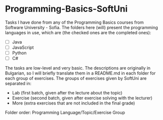 # Programming-Basics-SoftUni

Tasks I have done from any of the Programming Basics courses from Software University - Sofia.
The folders here (will) present the programming languages in use, which are (the checked ones are the completed ones):
- [ ] Java
- [ ] JavaScript
- [ ] Python
- [ ] C#

The tasks are low-level and very basic. The descriptions are originally in Bulgarian, so I will briefly translate them in a README.md in each folder for each group of exercises. The groups of exercises given by SoftUni are separated in:
  - Lab       (first batch, given after the lecture about the topic)
  - Exercise  (second batch, given after exercise solving with the lecturer)
  - More      (extra exercises that are not included in the final grade)

Folder order:
Programming Language/Topic/Exercise Group
